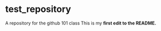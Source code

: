 # test_repository
A repository for the github 101 class
This is my **first edit to the README.**                                         
